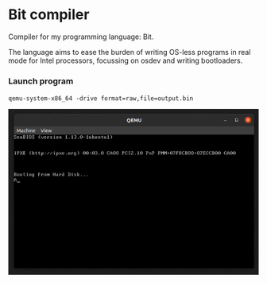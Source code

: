# Bit compiler
Compiler for my programming language: Bit.

The language aims to ease the burden of writing OS-less programs in real mode for Intel processors, focussing on osdev and writing bootloaders.


### Launch program
```
qemu-system-x86_64 -drive format=raw,file=output.bin
```

![main screen](https://raw.githubusercontent.com/oriolOrnaque/Bit/master/imgs/bit_boot.png)
